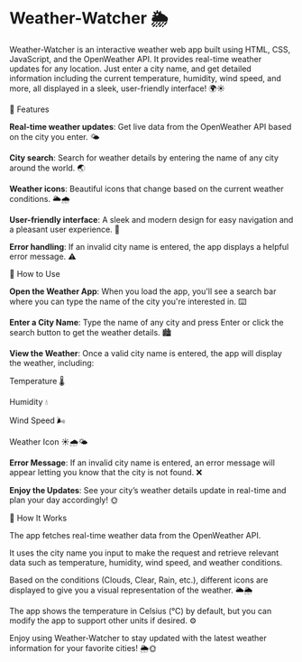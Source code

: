 # Weather-Watcher 🌦️
Weather-Watcher is an interactive weather web app built using HTML, CSS, JavaScript, and the OpenWeather API. It provides real-time weather updates for any location. Just enter a city name, and get detailed information including the current temperature, humidity, wind speed, and more, all displayed in a sleek, user-friendly interface! 🌍☀️

🚀 Features

**Real-time weather updates**: Get live data from the OpenWeather API based on the city you enter. 🌤️

**City search**: Search for weather details by entering the name of any city around the world. 🌏

**Weather icons**: Beautiful icons that change based on the current weather conditions. 🌥️🌧️

**User-friendly interface**: A sleek and modern design for easy navigation and a pleasant user experience. 🎨

**Error handling**: If an invalid city name is entered, the app displays a helpful error message. ⚠️

🌟 How to Use

**Open the Weather App**: When you load the app, you'll see a search bar where you can type the name of the city you're interested in. ⌨️

**Enter a City Name**: Type the name of any city and press Enter or click the search button to get the weather details. 🏙️

**View the Weather**: Once a valid city name is entered, the app will display the weather, including:

Temperature 🌡️

Humidity 💧

Wind Speed 🌬️

Weather Icon ☀️🌧️🌤️

**Error Message**: If an invalid city name is entered, an error message will appear letting you know that the city is not found. ❌

**Enjoy the Updates**: See your city’s weather details update in real-time and plan your day accordingly! 🌞

🎨 How It Works

The app fetches real-time weather data from the OpenWeather API.

It uses the city name you input to make the request and retrieve relevant data such as temperature, humidity, wind speed, and weather conditions.

Based on the conditions (Clouds, Clear, Rain, etc.), different icons are displayed to give you a visual representation of the weather. 🌥️🌦️

The app shows the temperature in Celsius (°C) by default, but you can modify the app to support other units if desired. ⚙️

Enjoy using Weather-Watcher to stay updated with the latest weather information for your favorite cities! 🌦️🌞
